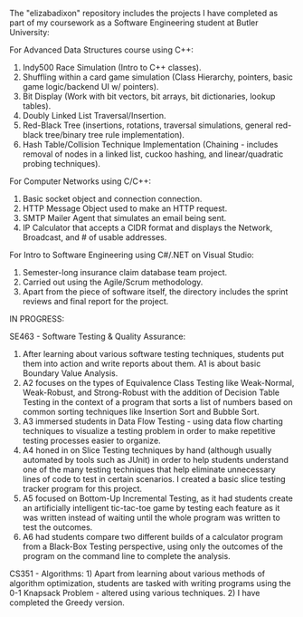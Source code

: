 The "elizabadixon" repository includes the projects I have completed as part of my coursework as a Software Engineering student at Butler University:

For Advanced Data Structures course using C++:
  1) Indy500 Race Simulation (Intro to C++ classes).
  2) Shuffling within a card game simulation (Class Hierarchy, pointers, basic game logic/backend UI w/ pointers).
  3) Bit Display (Work with bit vectors, bit arrays, bit dictionaries, lookup tables).
  4) Doubly Linked List Traversal/Insertion.
  5) Red-Black Tree (insertions, rotations, traversal simulations, general red-black tree/binary tree rule implementation).
  6) Hash Table/Collision Technique Implementation (Chaining - includes removal of nodes in a linked list, cuckoo hashing, and linear/quadratic probing techniques).

For Computer Networks using C/C++:
  1) Basic socket object and connection connection.
  2) HTTP Message Object used to make an HTTP request.
  3) SMTP Mailer Agent that simulates an email being sent.
  4) IP Calculator that accepts a CIDR format and displays the Network, Broadcast, and # of usable addresses.

For Intro to Software Engineering using C#/.NET on Visual Studio:
  1) Semester-long insurance claim database team project.
  2) Carried out using the Agile/Scrum methodology.
  3) Apart from the piece of software itself, the directory includes the sprint reviews and final report for the project.

IN PROGRESS:

SE463 - Software Testing & Quality Assurance:
  1) After learning about various software testing techniques, students put them into action and write reports about them. A1 is about basic Boundary Value Analysis.
  2) A2 focuses on the types of Equivalence Class Testing like Weak-Normal, Weak-Robust, and Strong-Robust with the addition of Decision Table Testing in the context of a program that sorts a list of numbers based on common sorting techniques like Insertion Sort and Bubble Sort.
  3)  A3 immersed students in Data Flow Testing - using data flow charting techniques to visualize a testing problem in order to make repetitive testing processes easier to organize.
  4)   A4 honed in on Slice Testing techniques by hand (although usually automated by tools such as JUnit) in order to help students understand one of the many testing techniques that help eliminate unnecessary lines of code to test in certain scenarios. I created a basic slice testing tracker program for this project.
  5) A5 focused on Bottom-Up Incremental Testing, as it had students create an artificially intelligent tic-tac-toe game by testing each feature as it was written instead of waiting until the whole program was written to test the outcomes.
  6) A6 had students compare two different builds of a calculator program from a Black-Box Testing perspective, using only the outcomes of the program on the command line to complete the analysis. 
 
    
  CS351 - Algorithms:
    1) Apart from learning about various methods of algorithm optimization, students are tasked with writing programs using the 0-1 Knapsack Problem - altered using various techniques.
    2) I have completed the Greedy version.
    

    
